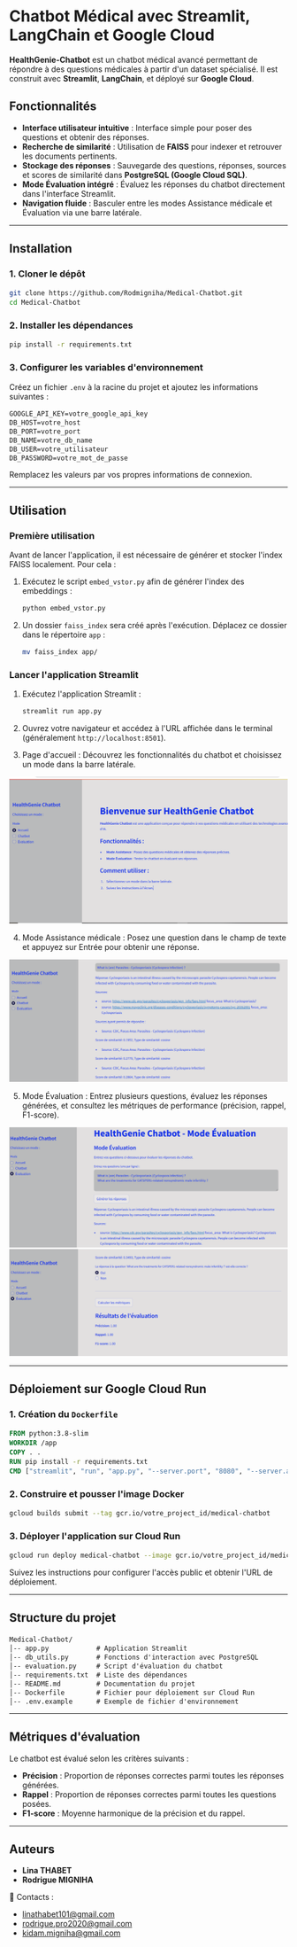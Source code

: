 # Chatbot Médical avec Streamlit, LangChain et Google Cloud

**HealthGenie-Chatbot** est un chatbot médical avancé permettant de répondre à des questions médicales à partir d'un dataset spécialisé. Il est construit avec **Streamlit**, **LangChain**, et déployé sur **Google Cloud**.

## Fonctionnalités

- **Interface utilisateur intuitive** : Interface simple pour poser des questions et obtenir des réponses.
- **Recherche de similarité** : Utilisation de **FAISS** pour indexer et retrouver les documents pertinents.
- **Stockage des réponses** : Sauvegarde des questions, réponses, sources et scores de similarité dans **PostgreSQL (Google Cloud SQL)**.
- **Mode Évaluation intégré** : Évaluez les réponses du chatbot directement dans l'interface Streamlit.
- **Navigation fluide** : Basculer entre les modes Assistance médicale et Évaluation via une barre latérale.

---

## Installation

### 1. Cloner le dépôt
```bash
git clone https://github.com/Rodmigniha/Medical-Chatbot.git
cd Medical-Chatbot
```

### 2. Installer les dépendances
```bash
pip install -r requirements.txt
```

### 3. Configurer les variables d'environnement
Créez un fichier `.env` à la racine du projet et ajoutez les informations suivantes :
```plaintext
GOOGLE_API_KEY=votre_google_api_key
DB_HOST=votre_host
DB_PORT=votre_port
DB_NAME=votre_db_name
DB_USER=votre_utilisateur
DB_PASSWORD=votre_mot_de_passe
```
Remplacez les valeurs par vos propres informations de connexion.

---

## Utilisation

### Première utilisation  

Avant de lancer l'application, il est nécessaire de générer et stocker l'index FAISS localement. Pour cela :  

1. Exécutez le script `embed_vstor.py` afin de générer l'index des embeddings :  
   ```bash
   python embed_vstor.py
   ```  
   
2. Un dossier `faiss_index` sera créé après l'exécution. Déplacez ce dossier dans le répertoire `app` :  
   ```bash
   mv faiss_index app/
   ```  

### Lancer l'application Streamlit  

1. Exécutez l'application Streamlit :  
   ```bash
   streamlit run app.py
   ```  

2. Ouvrez votre navigateur et accédez à l'URL affichée dans le terminal (généralement `http://localhost:8501`).  

3. Page d'accueil : Découvrez les fonctionnalités du chatbot et choisissez un mode dans la barre latérale.

![Dashboard boxplot](https://github.com/Rodmigniha/Medical-Chatbot/blob/main/data/Capture1.PNG)

4. Mode Assistance médicale : Posez une question dans le champ de texte et appuyez sur Entrée pour obtenir une réponse.

![Dashboard boxplot](https://github.com/Rodmigniha/Medical-Chatbot/blob/main/data/Capture1-assistant.PNG)

5. Mode Évaluation : Entrez plusieurs questions, évaluez les réponses générées, et consultez les métriques de performance (précision, rappel, F1-score).

![Dashboard boxplot](https://github.com/Rodmigniha/Medical-Chatbot/blob/main/data/Capture2-evaluation.PNG)
![Dashboard boxplot](https://github.com/Rodmigniha/Medical-Chatbot/blob/main/data/Capture3-evaluation.PNG)

---

## Déploiement sur Google Cloud Run

### 1. Création du `Dockerfile`
```dockerfile
FROM python:3.8-slim
WORKDIR /app
COPY . .
RUN pip install -r requirements.txt
CMD ["streamlit", "run", "app.py", "--server.port", "8080", "--server.address", "0.0.0.0"]
```

### 2. Construire et pousser l'image Docker
```bash
gcloud builds submit --tag gcr.io/votre_project_id/medical-chatbot
```

### 3. Déployer l'application sur Cloud Run
```bash
gcloud run deploy medical-chatbot --image gcr.io/votre_project_id/medical-chatbot --platform managed
```
Suivez les instructions pour configurer l'accès public et obtenir l'URL de déploiement.

---

## Structure du projet

```
Medical-Chatbot/
│-- app.py            # Application Streamlit
│-- db_utils.py       # Fonctions d'interaction avec PostgreSQL
│-- evaluation.py     # Script d'évaluation du chatbot
│-- requirements.txt  # Liste des dépendances
│-- README.md         # Documentation du projet
│-- Dockerfile        # Fichier pour déploiement sur Cloud Run
│-- .env.example      # Exemple de fichier d'environnement
```

---

## Métriques d'évaluation

Le chatbot est évalué selon les critères suivants :
- **Précision** : Proportion de réponses correctes parmi toutes les réponses générées.
- **Rappel** : Proportion de réponses correctes parmi toutes les questions posées.
- **F1-score** : Moyenne harmonique de la précision et du rappel.

---

## Auteurs

- **Lina THABET**
- **Rodrigue MIGNIHA**

📧 Contacts :
- linathabet101@gmail.com
- rodrigue.pro2020@gmail.com
- kidam.migniha@gmail.com


